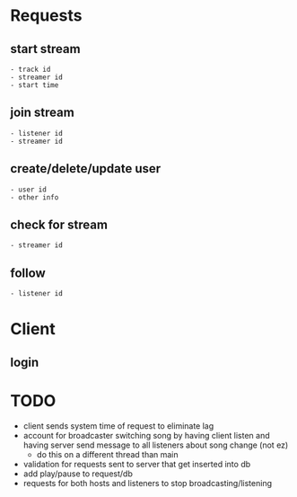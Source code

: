# Requests
## start stream
    - track id
    - streamer id
    - start time

## join stream
    - listener id
    - streamer id

## create/delete/update user
    - user id
    - other info

## check for stream
    - streamer id

## follow
    - listener id

# Client
## login

# TODO
- client sends system time of request to eliminate lag
- account for broadcaster switching song by having client listen and having server send message to all listeners about song change (not ez)
    - do this on a different thread than main
- validation for requests sent to server that get inserted into db
- add play/pause to request/db
- requests for both hosts and listeners to stop broadcasting/listening
